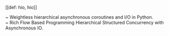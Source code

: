 [[def: hio, hio]]

~ Weightless hierarchical asynchronous coroutines and I/O in Python.  
~ Rich Flow Based Programming Hierarchical Structured Concurrency with Asynchronous IO.
